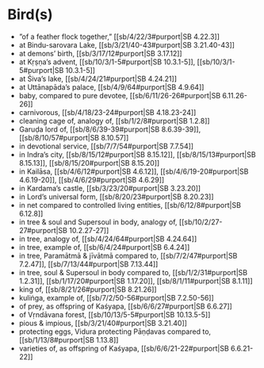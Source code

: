 # Bird(s)

* ”of a feather flock together,” [[sb/4/22/3#purport|SB 4.22.3]]
* at Bindu-sarovara Lake, [[sb/3/21/40-43#purport|SB 3.21.40-43]]
* at demons’ birth, [[sb/3/17/12#purport|SB 3.17.12]]
* at Kṛṣṇa’s advent, [[sb/10/3/1-5#purport|SB 10.3.1-5]], [[sb/10/3/1-5#purport|SB 10.3.1-5]]
* at Śiva’s lake, [[sb/4/24/21#purport|SB 4.24.21]]
* at Uttānapāda’s palace, [[sb/4/9/64#purport|SB 4.9.64]]
* baby, compared to pure devotee, [[sb/6/11/26-26#purport|SB 6.11.26-26]]
* carnivorous, [[sb/4/18/23-24#purport|SB 4.18.23-24]]
* cleaning cage of, analogy of, [[sb/1/2/8#purport|SB 1.2.8]]
* Garuḍa lord of, [[sb/8/6/39-39#purport|SB 8.6.39-39]], [[sb/8/10/57#purport|SB 8.10.57]]
* in devotional service, [[sb/7/7/54#purport|SB 7.7.54]]
* in Indra’s city, [[sb/8/15/12#purport|SB 8.15.12]], [[sb/8/15/13#purport|SB 8.15.13]], [[sb/8/15/20#purport|SB 8.15.20]]
* in Kailāsa, [[sb/4/6/12#purport|SB 4.6.12]], [[sb/4/6/19-20#purport|SB 4.6.19-20]], [[sb/4/6/29#purport|SB 4.6.29]]
* in Kardama’s castle, [[sb/3/23/20#purport|SB 3.23.20]]
* in Lord’s universal form, [[sb/8/20/23#purport|SB 8.20.23]]
* in net compared to controlled living entities, [[sb/6/12/8#purport|SB 6.12.8]]
* in tree & soul and Supersoul in body, analogy of, [[sb/10/2/27-27#purport|SB 10.2.27-27]]
* in tree, analogy of, [[sb/4/24/64#purport|SB 4.24.64]]
* in tree, example of, [[sb/6/4/24#purport|SB 6.4.24]]
* in tree, Paramātmā & jīvātmā compared to, [[sb/7/2/47#purport|SB 7.2.47]], [[sb/7/13/44#purport|SB 7.13.44]]
* in tree, soul & Supersoul in body compared to, [[sb/1/2/31#purport|SB 1.2.31]], [[sb/1/17/20#purport|SB 1.17.20]], [[sb/8/1/11#purport|SB 8.1.11]]
* king of, [[sb/8/21/26#purport|SB 8.21.26]]
* kuliṅga, example of, [[sb/7/2/50-56#purport|SB 7.2.50-56]]
* of prey, as offspring of Kaśyapa, [[sb/6/6/27#purport|SB 6.6.27]]
* of Vṛndāvana forest, [[sb/10/13/5-5#purport|SB 10.13.5-5]]
* pious & impious, [[sb/3/21/40#purport|SB 3.21.40]]
* protecting eggs, Vidura protecting Pāṇḍavas compared to, [[sb/1/13/8#purport|SB 1.13.8]]
* varieties of, as offspring of Kaśyapa, [[sb/6/6/21-22#purport|SB 6.6.21-22]]
